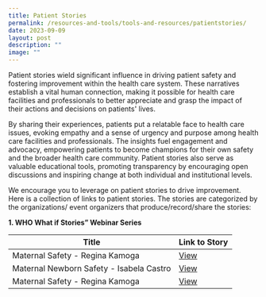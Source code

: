 ```yaml
---
title: Patient Stories
permalink: /resources-and-tools/tools-and-resources/patientstories/
date: 2023-09-09
layout: post
description: ""
image: ""
---
```

Patient stories wield significant influence in driving patient safety and fostering improvement within the health care system. These narratives establish a vital human connection, making it possible for health care facilities and professionals to better appreciate and grasp the impact of their actions and decisions on patients' lives.

By sharing their experiences, patients put a relatable face to health care issues, evoking empathy and a sense of urgency and purpose among health care facilities and professionals. The insights fuel engagement and advocacy, empowering patients to become champions for their own safety and the broader health care community. Patient stories also serve as valuable educational tools, promoting transparency by encouraging open discussions and inspiring change at both individual and institutional levels.

We encourage you to leverage on patient stories to drive improvement. Here is a collection of links to patient stories. The stories are categorized by the organizations/ event organizers that produce/record/share the stories:

**1. WHO What if Stories” Webinar Series**


| Title | Link to Story | 
| -------- | -------- | 
| Maternal Safety - Regina Kamoga    | [View](https://www.youtube.com/embed/irCPCktoMXg)|
|Maternal Newborn Safety - Isabela Castro    | [View](https://youtu.be/lhUUDLM_iJk)
| Maternal Safety - Regina Kamoga    | [View](https://www.youtube.com/embed/irCPCktoMXg)|


